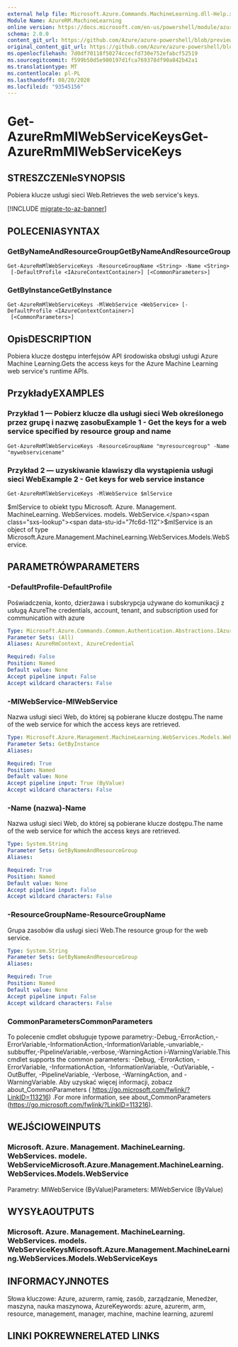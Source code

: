 ```yaml
---
external help file: Microsoft.Azure.Commands.MachineLearning.dll-Help.xml
Module Name: AzureRM.MachineLearning
online version: https://docs.microsoft.com/en-us/powershell/module/azurerm.machinelearning/get-azurermmlwebservicekeys
schema: 2.0.0
content_git_url: https://github.com/Azure/azure-powershell/blob/preview/src/ResourceManager/MachineLearning/Commands.MachineLearning/help/Get-AzureRmMlWebServiceKeys.md
original_content_git_url: https://github.com/Azure/azure-powershell/blob/preview/src/ResourceManager/MachineLearning/Commands.MachineLearning/help/Get-AzureRmMlWebServiceKeys.md
ms.openlocfilehash: 7d0df70118f50274ccecfd730e752efabcf52519
ms.sourcegitcommit: f599b50d5e980197d1fca769378df90a842b42a1
ms.translationtype: MT
ms.contentlocale: pl-PL
ms.lasthandoff: 08/20/2020
ms.locfileid: "93545156"
---
```

# <span data-ttu-id="7fc6d-101">Get-AzureRmMlWebServiceKeys</span><span class="sxs-lookup"><span data-stu-id="7fc6d-101">Get-AzureRmMlWebServiceKeys</span></span>

## <span data-ttu-id="7fc6d-102">STRESZCZENIe</span><span class="sxs-lookup"><span data-stu-id="7fc6d-102">SYNOPSIS</span></span>
<span data-ttu-id="7fc6d-103">Pobiera klucze usługi sieci Web.</span><span class="sxs-lookup"><span data-stu-id="7fc6d-103">Retrieves the web service's keys.</span></span>

[!INCLUDE [migrate-to-az-banner](../../includes/migrate-to-az-banner.md)]

## <span data-ttu-id="7fc6d-104">POLECENIA</span><span class="sxs-lookup"><span data-stu-id="7fc6d-104">SYNTAX</span></span>

### <span data-ttu-id="7fc6d-105">GetByNameAndResourceGroup</span><span class="sxs-lookup"><span data-stu-id="7fc6d-105">GetByNameAndResourceGroup</span></span>
```
Get-AzureRmMlWebServiceKeys -ResourceGroupName <String> -Name <String>
 [-DefaultProfile <IAzureContextContainer>] [<CommonParameters>]
```

### <span data-ttu-id="7fc6d-106">GetByInstance</span><span class="sxs-lookup"><span data-stu-id="7fc6d-106">GetByInstance</span></span>
```
Get-AzureRmMlWebServiceKeys -MlWebService <WebService> [-DefaultProfile <IAzureContextContainer>]
 [<CommonParameters>]
```

## <span data-ttu-id="7fc6d-107">Opis</span><span class="sxs-lookup"><span data-stu-id="7fc6d-107">DESCRIPTION</span></span>
<span data-ttu-id="7fc6d-108">Pobiera klucze dostępu interfejsów API środowiska obsługi usługi Azure Machine Learning.</span><span class="sxs-lookup"><span data-stu-id="7fc6d-108">Gets the access keys for the Azure Machine Learning web service's runtime APIs.</span></span>

## <span data-ttu-id="7fc6d-109">Przykłady</span><span class="sxs-lookup"><span data-stu-id="7fc6d-109">EXAMPLES</span></span>

### <span data-ttu-id="7fc6d-110">Przykład 1 — Pobierz klucze dla usługi sieci Web określonego przez grupę i nazwę zasobu</span><span class="sxs-lookup"><span data-stu-id="7fc6d-110">Example 1 - Get the keys for a web service specified by resource group and name</span></span>
```
Get-AzureRmMlWebServiceKeys -ResourceGroupName "myresourcegroup" -Name "mywebservicename"
```

### <span data-ttu-id="7fc6d-111">Przykład 2 — uzyskiwanie klawiszy dla wystąpienia usługi sieci Web</span><span class="sxs-lookup"><span data-stu-id="7fc6d-111">Example 2 - Get keys for web service instance</span></span>
```
Get-AzureRmMlWebServiceKeys -MlWebService $mlService
```

<span data-ttu-id="7fc6d-112">$mlService to obiekt typu Microsoft. Azure. Management. MachineLearning. WebServices. models. WebService.</span><span class="sxs-lookup"><span data-stu-id="7fc6d-112">$mlService is an object of type Microsoft.Azure.Management.MachineLearning.WebServices.Models.WebService.</span></span>

## <span data-ttu-id="7fc6d-113">PARAMETRÓW</span><span class="sxs-lookup"><span data-stu-id="7fc6d-113">PARAMETERS</span></span>

### <span data-ttu-id="7fc6d-114">-DefaultProfile</span><span class="sxs-lookup"><span data-stu-id="7fc6d-114">-DefaultProfile</span></span>
<span data-ttu-id="7fc6d-115">Poświadczenia, konto, dzierżawa i subskrypcja używane do komunikacji z usługą Azure</span><span class="sxs-lookup"><span data-stu-id="7fc6d-115">The credentials, account, tenant, and subscription used for communication with azure</span></span>

```yaml
Type: Microsoft.Azure.Commands.Common.Authentication.Abstractions.IAzureContextContainer
Parameter Sets: (All)
Aliases: AzureRmContext, AzureCredential

Required: False
Position: Named
Default value: None
Accept pipeline input: False
Accept wildcard characters: False
```

### <span data-ttu-id="7fc6d-116">-MlWebService</span><span class="sxs-lookup"><span data-stu-id="7fc6d-116">-MlWebService</span></span>
<span data-ttu-id="7fc6d-117">Nazwa usługi sieci Web, do której są pobierane klucze dostępu.</span><span class="sxs-lookup"><span data-stu-id="7fc6d-117">The name of the web service for which the access keys are retrieved.</span></span>

```yaml
Type: Microsoft.Azure.Management.MachineLearning.WebServices.Models.WebService
Parameter Sets: GetByInstance
Aliases:

Required: True
Position: Named
Default value: None
Accept pipeline input: True (ByValue)
Accept wildcard characters: False
```

### <span data-ttu-id="7fc6d-118">-Name (nazwa)</span><span class="sxs-lookup"><span data-stu-id="7fc6d-118">-Name</span></span>
<span data-ttu-id="7fc6d-119">Nazwa usługi sieci Web, do której są pobierane klucze dostępu.</span><span class="sxs-lookup"><span data-stu-id="7fc6d-119">The name of the web service for which the access keys are retrieved.</span></span>

```yaml
Type: System.String
Parameter Sets: GetByNameAndResourceGroup
Aliases:

Required: True
Position: Named
Default value: None
Accept pipeline input: False
Accept wildcard characters: False
```

### <span data-ttu-id="7fc6d-120">-ResourceGroupName</span><span class="sxs-lookup"><span data-stu-id="7fc6d-120">-ResourceGroupName</span></span>
<span data-ttu-id="7fc6d-121">Grupa zasobów dla usługi sieci Web.</span><span class="sxs-lookup"><span data-stu-id="7fc6d-121">The resource group for the web service.</span></span>

```yaml
Type: System.String
Parameter Sets: GetByNameAndResourceGroup
Aliases:

Required: True
Position: Named
Default value: None
Accept pipeline input: False
Accept wildcard characters: False
```

### <span data-ttu-id="7fc6d-122">CommonParameters</span><span class="sxs-lookup"><span data-stu-id="7fc6d-122">CommonParameters</span></span>
<span data-ttu-id="7fc6d-123">To polecenie cmdlet obsługuje typowe parametry:-Debug,-ErrorAction,-ErrorVariable,-InformationAction,-InformationVariable,-unvariable,-subbuffer,-PipelineVariable,-verbose,-WarningAction i-WarningVariable.</span><span class="sxs-lookup"><span data-stu-id="7fc6d-123">This cmdlet supports the common parameters: -Debug, -ErrorAction, -ErrorVariable, -InformationAction, -InformationVariable, -OutVariable, -OutBuffer, -PipelineVariable, -Verbose, -WarningAction, and -WarningVariable.</span></span> <span data-ttu-id="7fc6d-124">Aby uzyskać więcej informacji, zobacz about_CommonParameters ( https://go.microsoft.com/fwlink/?LinkID=113216) .</span><span class="sxs-lookup"><span data-stu-id="7fc6d-124">For more information, see about_CommonParameters (https://go.microsoft.com/fwlink/?LinkID=113216).</span></span>

## <span data-ttu-id="7fc6d-125">WEJŚCIOWE</span><span class="sxs-lookup"><span data-stu-id="7fc6d-125">INPUTS</span></span>

### <span data-ttu-id="7fc6d-126">Microsoft. Azure. Management. MachineLearning. WebServices. modele. WebService</span><span class="sxs-lookup"><span data-stu-id="7fc6d-126">Microsoft.Azure.Management.MachineLearning.WebServices.Models.WebService</span></span>
<span data-ttu-id="7fc6d-127">Parametry: MlWebService (ByValue)</span><span class="sxs-lookup"><span data-stu-id="7fc6d-127">Parameters: MlWebService (ByValue)</span></span>

## <span data-ttu-id="7fc6d-128">WYSYŁA</span><span class="sxs-lookup"><span data-stu-id="7fc6d-128">OUTPUTS</span></span>

### <span data-ttu-id="7fc6d-129">Microsoft. Azure. Management. MachineLearning. WebServices. models. WebServiceKeys</span><span class="sxs-lookup"><span data-stu-id="7fc6d-129">Microsoft.Azure.Management.MachineLearning.WebServices.Models.WebServiceKeys</span></span>

## <span data-ttu-id="7fc6d-130">INFORMACYJN</span><span class="sxs-lookup"><span data-stu-id="7fc6d-130">NOTES</span></span>
<span data-ttu-id="7fc6d-131">Słowa kluczowe: Azure, azurerm, ramię, zasób, zarządzanie, Menedżer, maszyna, nauka maszynowa, Azure</span><span class="sxs-lookup"><span data-stu-id="7fc6d-131">Keywords: azure, azurerm, arm, resource, management, manager, machine, machine learning, azureml</span></span>

## <span data-ttu-id="7fc6d-132">LINKI POKREWNE</span><span class="sxs-lookup"><span data-stu-id="7fc6d-132">RELATED LINKS</span></span>

